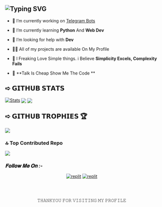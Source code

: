 ## ![Typing SVG](https://readme-typing-svg.herokuapp.com/?lines=My+self+Brutal)
</p>

- 🔭 I’m currently working on [Telegram Bots](https://telegram.dog/MrBrutal_bots)

- 🌱 I’m currently learning **Python** And **Web Dev**

- 🤝 I’m looking for help with **Dev**

- 👨‍💻 All of my projects are available On My Profile

- 📌 I Freaking Love Simple things. i Believe **Simplicity Excels, Complexity Fails**
  
- 🎀 **Talk Is Cheap Show Me The Code ** 

## ➪ 𝗚𝗜𝗧𝗛𝗨𝗕 𝗦𝗧𝗔𝗧𝗦
[![Stats](https://github-readme-stats.vercel.app/api?username=MrBrutalDev&hide=prs&count_public=true&show_icons=true&theme=algolia)](https://github.com/MrBrutalDev/github-readme-stats)
<img src="https://github-readme-streak-stats.herokuapp.com?user=MrBrutalDev&theme=tokyonight" align="center">
<img src="https://github-readme-stats.vercel.app/api/top-langs/?username=MrBrutalDev&layout=compact&theme=tokyonight" align="center">




## ➪ 𝗚𝗜𝗧𝗛𝗨𝗕 𝗧𝗥𝗢𝗣𝗛𝗜𝗘𝗦 🏆
![](https://github-profile-trophy.vercel.app/?username=MrBrutalDev&theme=tokyonight )


### 🔝 Top Contributed Repo
![](https://github-contributor-stats.vercel.app/api?username=MrBrutalDev&limit=5&theme=tokyonight&combine_all_yearly_contributions=true)


<h3><i>𝐅𝐨𝐥𝐥𝐨𝐰 𝐌𝐞 𝐎𝐧 :-</i></h3>
</p>
<p align="center">
<a href="https://www.telegram.dog/MrBrutal_bots"><img alt="replit" src="https://img.shields.io/badge/-Telegram-blue?style=for-the-badge&logo=telegram&logoColor=white"/></a>
<a href="https://youtube.com/"><img alt="replit" src="https://img.shields.io/badge/-youtube-red?style=for-the-badge&logo=youtube&logoColor=white"/></a>
</p>
<br>
<br>
<p align="center">
𝚃𝙷𝙰𝙽𝙺𝚈𝙾𝚄 𝙵𝙾𝚁 𝚅𝙸𝚂𝙸𝚃𝙸𝙽𝙶 𝙼𝚈 𝙿𝚁𝙾𝙵𝙸𝙻𝙴
</p>
